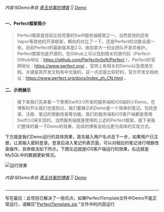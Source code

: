 ###### 内容与Demo来自 [青玉伏案的博客](http://www.cnblogs.com/ludashi/p/6145344.html) || [Demo](https://github.com/lizelu/PerfectDemo)   

#### 一、Perfect框架简介

> Perfect框架是目前比较完善的Swift服务端框架之一，当然其他的还有Vapor等其他的开源框架，横向的对比了一下，还是Perfect的功能全面一些，目前Perfect的最新版本是2.0，由加拿大一创业团队开发并维护。Perfect框架也是开源的，在Github上可以找到相关的源代码（Perfect-Github地址：https://github.com/PerfectlySoft/Perfect ）。Perfect的官网地址：https://www.perfect.org/ ，官网上有相关的Demo以及使用文档，关键是其开发文档有中文版的，这一点还是比较好的，官方开发文档地址：https://www.perfect.org/docs/index_zh_CN.html 。

#### 二、示例展示

> 接下来我们先来看一下使用Swift3.0开发的服务端和iOS端的小Demo。在博客的开头我们也提到过，我们要展示的Demo是一个简单的笔记。包括登录、注册、笔记的增删改查等功能。我们的服务端和iOS客户端都是使用Swift3.0来实现的，当然服务端就是使用的上述的Perfect框架。接下来我们整体的看一下Demo的效果，后续的博客会给出更为具体的实现方式。

 
下方就是我们Demo运行的具体效果，首先输入用户名点击下一步，如果用户已注册，让其输入密码登录。登录后进入笔记列表页面，可以对相应的笔记进行增删改查操作，具体做法如下所示。下图左边就是iOS客户端运行的效果，右边就是MySQL中的数据更新情况。

![运行效果](http://images2015.cnblogs.com/blog/545446/201612/545446-20161208170159257-690509734.gif)

###### 内容与Demo来自 [青玉伏案的博客](http://www.cnblogs.com/ludashi/p/6145344.html) || [Demo](https://github.com/lizelu/PerfectDemo) 

---
写在最后：此项目已解决了一些坑点，如果PerfectTemplate文件中Demo不能正常运行，请解压"[PerfectTemplate.zip](http://10.36.16.11/pengyef/PerfectTemplate/PerfectTemplate.zip) "文件中的内容运行




